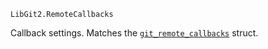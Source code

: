 ```
LibGit2.RemoteCallbacks
```

Callback settings. Matches the [`git_remote_callbacks`](https://libgit2.org/libgit2/#HEAD/type/git_remote_callbacks) struct.
